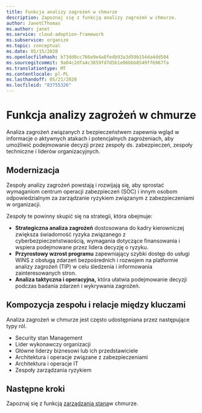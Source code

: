```yaml
---
title: Funkcja analizy zagrożeń w chmurze
description: Zapoznaj się z funkcją analizy zagrożeń w chmurze.
author: JanetCThomas
ms.author: janet
ms.service: cloud-adoption-framework
ms.subservice: organize
ms.topic: conceptual
ms.date: 05/15/2020
ms.openlocfilehash: b73dd0cc766e9e4a8fedb93a3d59b154da4dd504
ms.sourcegitcommit: 9a84c2dfa4c3859fd7d5b1e06bbb8549ff6967fa
ms.translationtype: MT
ms.contentlocale: pl-PL
ms.lasthandoff: 05/21/2020
ms.locfileid: "83755326"
---
```

# <a name="function-of-cloud-threat-intelligence"></a>Funkcja analizy zagrożeń w chmurze

Analiza zagrożeń związanych z bezpieczeństwem zapewnia wgląd w informacje o aktywnych atakach i potencjalnych zagrożeniach, aby umożliwić podejmowanie decyzji przez zespoły ds. zabezpieczeń, zespoły techniczne i liderów organizacyjnych.

## <a name="modernization"></a>Modernizacja

Zespoły analizy zagrożeń powstają i rozwijają się, aby sprostać wymaganiom centrum operacji zabezpieczeń (SOC) i innym osobom odpowiedzialnym za zarządzanie ryzykiem związanym z zabezpieczeniami w organizacji.

Zespoły te powinny skupić się na strategii, która obejmuje:

- **Strategiczna analiza zagrożeń** dostosowana do kadry kierowniczej zwiększa świadomość ryzyka związanego z cyberbezpieczeństwaością, wymagania dotyczące finansowania i wspiera podejmowane przez lidera decyzję o ryzyku.
- **Przyrostowy wzrost programu** zapewniający szybki dostęp do usługi WINS z obsługą zdarzeń bezpośrednich i rozwojem na platformie analizy zagrożeń (TIP) w celu śledzenia i informowania zainteresowanych stron.
- **Analiza taktyczna i operacyjna,** która ułatwia podejmowanie decyzji podczas badania zdarzeń i wykrywania zagrożeń.

## <a name="team-composition-and-key-relationships"></a>Kompozycja zespołu i relacje między kluczami

Analiza zagrożeń w chmurze jest często udostępniana przez następujące typy ról.

- Security stan Management
- Lider wykonawczy organizacji
- Główne liderzy biznesowi lub ich przedstawiciele
- Architektura i operacje związane z zabezpieczeniami
- Architektura i operacje IT
- Zespoły zarządzania ryzykiem

## <a name="next-steps"></a>Następne kroki

Zapoznaj się z funkcją [zarządzania staną](./cloud-security-posture-management.md)w chmurze.
